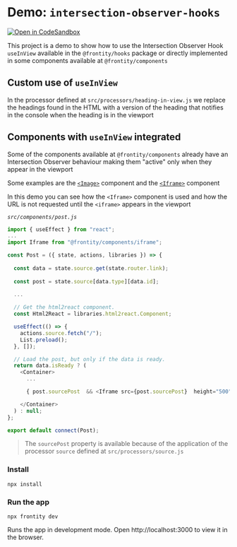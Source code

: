 # Demo: `intersection-observer-hooks`

[![Open in CodeSandbox](https://img.shields.io/badge/Open%20in-CodeSandbox-blue?style=flat-square&logo=codesandbox)](https://githubbox.com/frontity-demos/frontity-examples/tree/master/intersection-observer-hooks)

This project is a demo to show how to use the Intersection Observer Hook `useInView` available in the `@frontity/hooks` package or directly implemented in some components available at `@frontity/components`

## Custom use of `useInView`

In the processor defined at `src/processors/heading-in-view.js` we replace the headings found in the HTML with a version of the heading that notifies in the console when the heading is in the viewport

## Components with `useInView` integrated

Some of the components available at `@frontity/components` already have an Intersection Observer behaviour making them "active" only when they appear in the viewport

Some examples are the [`<Image>`](https://api.frontity.org/frontity-packages/collections-packages/components#image) component and the [`<Iframe>`](https://api.frontity.org/frontity-packages/collections-packages/components#iframe) component

In this demo you can see how the `<Iframe>` component is used and how the URL is not requested until the `<iframe>` appears in the viewport

*`src/components/post.js`*

```js
import { useEffect } from "react";
...
import Iframe from "@frontity/components/iframe";

const Post = ({ state, actions, libraries }) => {
  
  const data = state.source.get(state.router.link);
  
  const post = state.source[data.type][data.id];
  
  ...

  // Get the html2react component.
  const Html2React = libraries.html2react.Component;

  useEffect(() => {
    actions.source.fetch("/");
    List.preload();
  }, []);

  // Load the post, but only if the data is ready.
  return data.isReady ? (
    <Container>
      ...

      { post.sourcePost  && <Iframe src={post.sourcePost}  height="500" width="100%" /> }

    </Container>
  ) : null;
};

export default connect(Post);
```

> The `sourcePost` property is available because of the application of the processor `source` defined at `src/processors/source.js`

### Install

```
npx install
```

### Run the app

```
npx frontity dev
```

Runs the app in development mode. Open http://localhost:3000 to view it in the browser.
